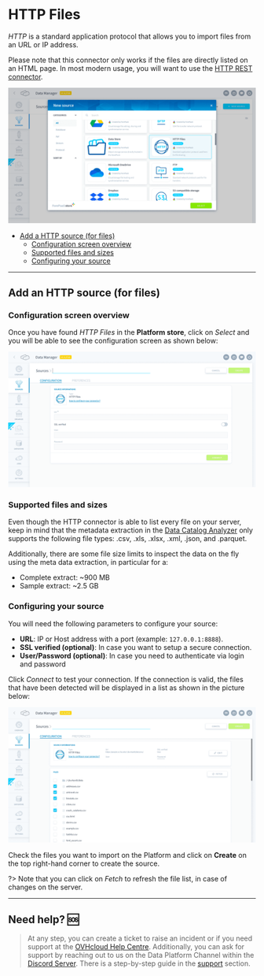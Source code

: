 # HTTP Files

*HTTP* is a standard application protocol that allows you to import files from an URL or IP address. 

Please note that this connector only works if the files are directly listed on an HTML page.
In most modern usage, you will want to use the [HTTP REST connector](/en/product/data-catalog/sources/connectors/rest/index.md).

![HTTP Files](picts/http-connector-selection.png)

* [Add a HTTP source (for files)](#add-a-http-source-for-files)
  * [Configuration screen overview](#configuration-screen-overview)
  - [Supported files and sizes](#supported-files-and-sizes)
  * [Configuring your source](#configuring-your-source)


---
## Add an HTTP source (for files)

### Configuration screen overview

Once you have found *HTTP Files* in the **Platform store**, click on *Select* and you will be able to see the configuration screen as shown below:

![HTTP Files](picts/http-config.png) 


### Supported files and sizes

Even though the HTTP connector is able to list every file on your server, keep in mind that the metadata extraction in the [Data Catalog Analyzer](/en/product/data-catalog/analyzer/index) only supports the following file types: .csv, .xls, .xlsx, .xml, .json, and .parquet.

Additionally, there are some file size limits to inspect the data on the fly using the meta data extraction, in particular for a:
* Complete extract: ~900 MB
* Sample extract: ~2.5 GB



### Configuring your source

You will need the following parameters to configure your source:
* **URL**:  IP or Host address with a port (example: `127.0.0.1:8888`).
* **SSL verified (optional)**: In case you want to setup a secure connection.
* **User/Password (optional)**: In case you need to authenticate via login and password

Click *Connect* to test your connection. If the connection is valid, the files that have been detected will be displayed in a list as shown in the picture below:

![HTTP Files](picts/http-filelist.png)

Check the files you want to import on the Platform and click on **Create** on the top right-hand corner to create the source.

?> Note that you can click on *Fetch* to refresh the file list, in case of changes on the server.

---
##  Need help? 🆘

> At any step, you can create a ticket to raise an incident or if you need support at the [OVHcloud Help Centre](https://help.ovhcloud.com/csm/fr-home?id=csm_index). Additionally, you can ask for support by reaching out to us on the Data Platform Channel within the [Discord Server](https://discord.com/channels/850031577277792286/1163465539981672559). There is a step-by-step guide in the [support](/en/support/index.md) section.



